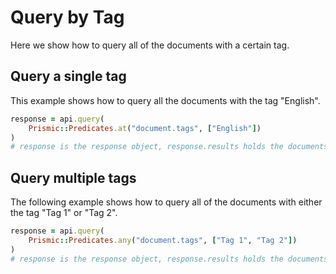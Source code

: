 # Query by Tag

Here we show how to query all of the documents with a certain tag.

## Query a single tag

This example shows how to query all the documents with the tag "English".

```ruby
response = api.query(
    Prismic::Predicates.at("document.tags", ["English"])
)
# response is the response object, response.results holds the documents
```

## Query multiple tags

The following example shows how to query all of the documents with either the tag "Tag 1" or "Tag 2".

```ruby
response = api.query(
    Prismic::Predicates.any("document.tags", ["Tag 1", "Tag 2"])
)
# response is the response object, response.results holds the documents
```
